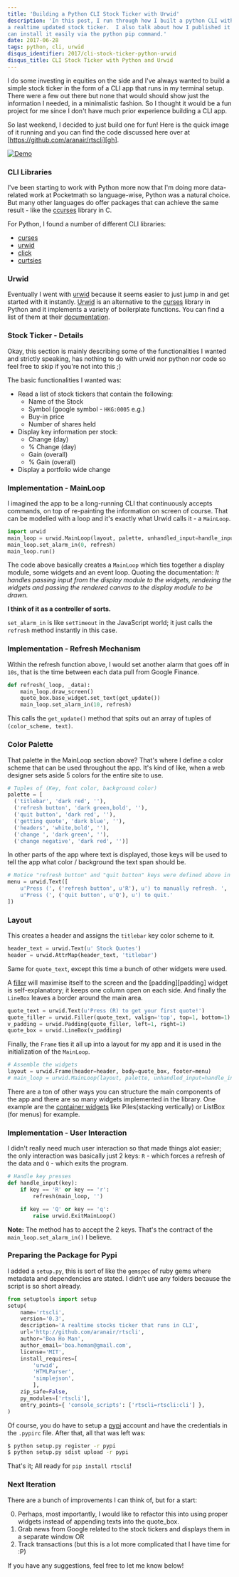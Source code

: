 ```yaml
---
title: 'Building a Python CLI Stock Ticker with Urwid'
description: 'In this post, I run through how I built a python CLI with the urwid package - 
a realtime updated stock ticker.  I also talk about how I published it to Pypi so that others 
can install it easily via the python pip command.'
date: 2017-06-28
tags: python, cli, urwid
disqus_identifier: 2017/cli-stock-ticker-python-urwid
disqus_title: CLI Stock Ticker with Python and Urwid
---
```


I do some investing in equities on the side and I've always wanted to build a simple stock ticker in the form of a
CLI app that runs in my terminal setup. There were a few out there but none that would should show 
just the information I needed, in a minimalistic fashion. So I thought it would be a fun project 
for me since I don't have much prior experience building a CLI app. 
  
So last weekend, I decided to just build one for fun! Here is the quick image of it running and 
you can find the code discussed here over at [https://github.com/aranair/rtscli][gh].

[![Demo](https://raw.githubusercontent.com/aranair/rtscli/master/rtscli-demo.png)](https://raw.githubusercontent.com/aranair/rtscli/master/rtscli-demo.png)

### CLI Libraries

I've been starting to work with Python more now that I'm doing more data-related work at Pocketmath 
so language-wise, Python was a natural choice. But many other languages do offer packages that 
can achieve the same result - like the [ccurses][1] library in C.

For Python, I found a number of different CLI libraries:

- [curses][2]
- [urwid][3]
- [click][4]
- [curtsies][5]

### Urwid

Eventually I went with [urwid][3] because it seems easier to just jump in and get started with it instantly.
[Urwid][3] is an alternative to the [curses][2] library in Python and it implements a variety of boilerplate
functions. You can find a list of them at their [documentation][6]. 

### Stock Ticker - Details

Okay, this section is mainly describing some of the functionalities I wanted and strictly
speaking, has nothing to do with urwid nor python nor code so feel free to skip if you're not into this ;)

The basic functionalities I wanted was:

- Read a list of stock tickers that contain the following:
  - Name of the Stock
  - Symbol (google symbol - `HKG:0005` e.g.)
  - Buy-in price
  - Number of shares held
- Display key information per stock:
  - Change (day)
  - % Change (day)
  - Gain (overall)
  - % Gain (overall)
- Display a portfolio wide change

### Implementation - MainLoop

I imagined the app to be a long-running CLI that continuously accepts commands, on top of 
re-painting the information on screen of course. That can be modelled with a loop and 
it's exactly what Urwid calls it - a `MainLoop`.

```python
import urwid
main_loop = urwid.MainLoop(layout, palette, unhandled_input=handle_input)
main_loop.set_alarm_in(0, refresh)
main_loop.run()
```

The code above basically creates a `MainLoop` which ties together a display module, some widgets
and an event loop. Quoting the documentation: *It handles passing input from the display module to the 
widgets, rendering the widgets and passing the rendered canvas to the display module to be drawn.* 

**I think of it as a controller of sorts.**

`set_alarm_in` is like `setTimeout` in the JavaScript world; it just calls the `refresh` method instantly
in this case. 

### Implementation - Refresh Mechanism 

Within the refresh function above, I would set another alarm that goes off in `10s`, 
that is the time between each data pull from Google Finance.

```python
def refresh(_loop, _data):
    main_loop.draw_screen()
    quote_box.base_widget.set_text(get_update())
    main_loop.set_alarm_in(10, refresh)
```

This calls the `get_update()` method that spits out an array of tuples of `(color_scheme, text)`.

### Color Palette

That palette in the MainLoop section above? That's where I define a color scheme that can be used
throughout the app. It's kind of like, when a web designer sets aside 5 colors for the entire
site to use.

```python
# Tuples of (Key, font color, background color)
palette = [
  ('titlebar', 'dark red', ''),
  ('refresh button', 'dark green,bold', ''),
  ('quit button', 'dark red', ''),
  ('getting quote', 'dark blue', ''),
  ('headers', 'white,bold', ''),
  ('change ', 'dark green', ''),
  ('change negative', 'dark red', '')]
```

In other parts of the app where text is displayed, those keys will be used to tell the app
what color / background the text span should be.

```python
# Notice "refresh button" and "quit button" keys were defined above in the color scheme.
menu = urwid.Text([
    u'Press (', ('refresh button', u'R'), u') to manually refresh. ',
    u'Press (', ('quit button', u'Q'), u') to quit.'
])
```

### Layout

This creates a header and assigns the `titlebar` key color scheme to it.

```python
header_text = urwid.Text(u' Stock Quotes')
header = urwid.AttrMap(header_text, 'titlebar')
```

Same for `quote_text`, except this time a bunch of other widgets were used.

A [filler][filler] will maximise itself to the screen and the [padding][padding] widget is self-explanatory;
it keeps one column open on each side. And finally the `LineBox` leaves a border around the main area.

```python
quote_text = urwid.Text(u'Press (R) to get your first quote!')
quote_filler = urwid.Filler(quote_text, valign='top', top=1, bottom=1)
v_padding = urwid.Padding(quote_filler, left=1, right=1)
quote_box = urwid.LineBox(v_padding)
```

Finally, the `Frame` ties it all up into a layout for my app and it is used in the initialization
of the `MainLoop`.

```python
# Assemble the widgets
layout = urwid.Frame(header=header, body=quote_box, footer=menu)
# main_loop = urwid.MainLoop(layout, palette, unhandled_input=handle_input)
```

There are a ton of other ways you can structure the main components of the app and there are so many widgets
implemented in the library. One example are the [container widgets][container widgets] like 
Piles(stacking vertically) or ListBox (for menus) for example.

### Implementation - User Interaction 

I didn't really need much user interaction so that made things alot easier; the only interaction 
was basically just 2 keys: `R` - which forces a refresh of the data and `Q` - which exits the program.

```python
# Handle key presses
def handle_input(key):
    if key == 'R' or key == 'r':
        refresh(main_loop, '')

    if key == 'Q' or key == 'q':
        raise urwid.ExitMainLoop()
```

**Note:** The method has to accept the 2 keys. That's the contract of the `main_loop.set_alarm_in()`
I believe.

### Preparing the Package for Pypi

I added a `setup.py`, this is sort of like the `gemspec` of ruby gems where metadata and dependencies
are stated. I didn't use any folders because the script is so short already.

```python
from setuptools import setup
setup(
    name='rtscli',
    version='0.3',
    description='A realtime stocks ticker that runs in CLI',
    url='http://github.com/aranair/rtscli',
    author='Boa Ho Man',
    author_email='boa.homan@gmail.com',
    license='MIT',
    install_requires=[
        'urwid',
        'HTMLParser',
        'simplejson',
        ],
    zip_safe=False,
    py_modules=['rtscli'],
    entry_points={ 'console_scripts': ['rtscli=rtscli:cli'] },
)
```

Of course, you do have to setup a [pypi][pypi] account and have the credentials in the `.pypirc` file.
After that, all that was left was:

```bash
$ python setup.py register -r pypi
$ python setup.py sdist upload -r pypi
```

That's it; All ready for `pip install rtscli`!

### Next Iteration

There are a bunch of improvements I can think of, but for a start:

0. Perhaps, most importantly, I would like to refactor this into using proper widgets 
instead of appending texts into the quote_box.
1. Grab news from Google related to the stock tickers and displays them in a separate window OR
2. Track transactions (but this is a lot more complicated that I have time for :P)

If you have any suggestions, feel free to let me know below!

[gh]: https://github.com/aranair/rtscli
[1]: http://tldp.org/HOWTO/NCURSES-Programming-HOWTO/intro.html#WHATIS
[2]: https://docs.python.org/2/howto/curses.html
[3]: http://urwid.org/
[4]: http://click.pocoo.org/5/
[5]: https://github.com/thomasballinger/curtsies
[6]: http://urwid.org/manual/index.html
[7]: http://urwid.org/tutorial/index.html
[container widgets]: http://urwid.org/manual/widgets.html#container-widgets
[filler]: http://urwid.org/reference/widget.html?highlight=frame#filler
[pypi]: https://pypi.python.org/pypi
